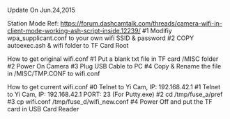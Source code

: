 Update On Jun.24,2015

Station Mode Ref: 
https://forum.dashcamtalk.com/threads/camera-wifi-in-client-mode-working-ash-script-inside.12239/
#1 Modifiy wpa_supplicant.conf to your own wifi SSID & password
#2 COPY autoexec.ash & wifi folder to TF Card Root

How to get original wifi.conf
#1 Put a blank txt file in TF card /MISC folder
#2 Power On Camera
#3 Plug USB Cable to PC
#4 Copy & Rename the file in /MISC/TMP.CONF to wifi.conf

How to get current wifi.conf
#0 Telnet to Yi Cam, IP: 192.168.42.1
#1 Telnet to Yi Cam, IP: 192.168.42.1 PORT: 23 (For Putty.exe)
#2 cd /tmp/fuse_a/pref
#3 cp wifi.conf /tmp/fuse_d/wifi_new.conf
#4 Power Off and put the TF card in USB Card Reader
